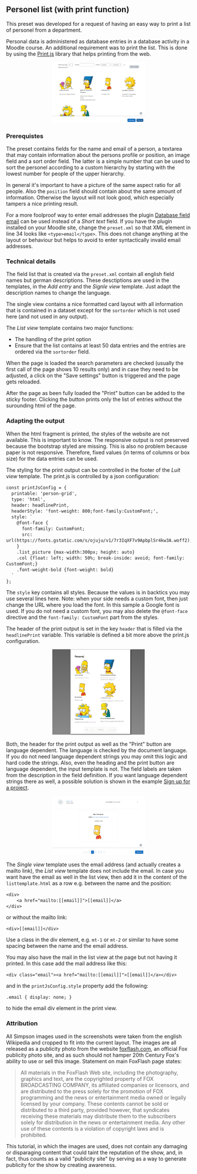 ## Personel list (with print function)

This preset was developed for a request of having an easy way to print a list of personel
from a department.

Personal data is administered as database entries in a database activity in a Moodle course.
An additional requirement was to print the list. This is done by using the
[Print.js](https://printjs.crabbly.com/) library that helps printing from the web.

<div style="margin: 0 25%">

![Screenshot list view](list_view.png)

</div>


### Prerequistes

The preset contains fields for the name and email of a person, a textarea that may contain information
about the persons profile or position, an image field and a sort order field. The latter is a simple
number that can be used to sort the personel according to a custom hierarchy by starting with the lowest
number for people of the upper hierarchy.

In general it's important to have a picture of the same aspect ratio for all people. Also the `position`
field should contain about the same amount of information. Otherwise the layout will not look good, which
especially tampers a nice printing result.

For a more foolproof way to enter email addresses the plugin
[Database field email](https://moodle.org/plugins/datafield_email) can be used instead of a *Short text*
field. If you have the plugin installed on your Moodle site, change the `preset.xml` so that XML element
in line 34 looks like `<type>email</type>`. This does not change anything at the layout or behaviour but
helps to avoid to enter syntactically invalid email addresses.


### Technical details

The field list that is created via the `preset.xml` contain all english field names but german descriptions.
These desctiptions are used in the templates, in the *Add entry* and the *Signle view* template. Just
adapt the description names to change the language.

The single view contains a nice formatted card layout with all information that is contained in a dataset
except for the `sortorder` which is not used here (and not used in any output).

The *List view* template contains two major functions:

* The handling of the print option
* Ensure that the list contains at least 50 data entries and the entries are ordered via the `sortorder` field.

When the page is loaded the search parameters are checked (usually the first call of the page shows 10 results
only) and in case they need to be adjusted, a click on the "Save settings" button is triggered and the page
gets reloaded.

After the page as been fully loaded the "Print" button can be added to the sticky footer. Clicking the
button prints only the list of entries without the surounding html of the page.

### Adapting the output

When the html fragment is printed, the styles of the website are not available. This is important to know.
The responsive output is not preserved because the bootstrap styled are missing. This is also no problem
because paper is not responsive. Therefore, fixed values (in terms of columns or box size) for the data
entries can be used.

The styling for the print output can be controlled in the footer of the *Luit view* template. The
print.js is controlled by a json configuration:

```
const printJsConfig = {
  printable: 'person-grid',
  type: 'html',
  header: headlinePrint,
  headerStyle: 'font-weight: 800;font-family:CustomFont;',
  style: `
    @font-face {
      font-family: CustomFont;
      src: url(https://fonts.gstatic.com/s/ojuju/v1/7r3IqXF7v9ApbplSr4kw3A.woff2);
    }
    .list_picture {max-width:300px; height: auto}
    .col {float: left; width: 50%; break-inside: avoid; font-family: CustomFont;}
    .font-weight-bold {font-weight: bold}
  `
};
```

The `style` key contains all styles. Because the values is in backtics you may use several lines
here. Note: when your side needs a custom font, then just change the URL where you load the font. In
this sample a Google font is used. If you do not need a custom font, you may also delete the
`@font-face` directive and the `font-family: CustomFont` part from the styles.

The header of the print output is set in the key `header` that is filled via the `headlinePrint`
variable. This variable is defined a bit more above the print.js configuration.

<div style="margin: 0 25%">

![Screenshot print preview](print_preview.png)

</div>

Both, the header for the print output as well as the "Print" button are language dependent. The
language is checked by the document language. If you do not need language dependent strings you
may omit this logic and hard code the strings. Also, even the heading and the print button are
language dependent, the input template is not. The field labels are taken from the description
in the field definition. If you want language dependent strings there as well, a possible solution
is shown in the example [Sign up for a project](../project-signup).

<div style="margin: 0 25%">

![Screenshot single view](single_view.png)

</div>

The *Single view* template uses the email address (and actually creates a mailto link), the *List view*
template does not include the email. In case you want have the email as well in the list view, then add
it in the content of the `listtemplate.html` as a row e.g. between the name and the position:

```
<div>
    <a href="mailto:[[email]]">[[email]]</a>
</div>
```
or without the mailto link:
```
<div>[[email]]</div>
```

Use a class in the div element, e.g. `mt-1` or `mt-2` or similar to have some spacing between the name
and the email address.

You may also have the mail in the list view at the page but not having it printed. In this
case add the mail address like this:

```
<div class="email"><a href="mailto:[[email]]">[[email]]</a></div>
```

and in the `printJsConfig.style` property add the following:

```
.email { display: none; }
```

to hide the email div element in the print view.

### Attribution

All Simpson images used in the screenshots were taken from the english Wikipedia and
cropped to fit into the current layout. The images are all released as a publicity photo from
the website [foxflash.com](https://www.foxflash.com/), an official Fox publicity photo site,
and as such should not hamper 20th Century Fox's ability to use or sell this image. Statement on main FoxFlash page states:

> All materials in the FoxFlash Web site, including the photography,
> graphics and text, are the copyrighted property of FOX BROADCASTING
> COMPANY, its affiliated companies or licensors, and are distributed to
> the press solely for the promotion of FOX programming and the news or
> entertainment media owned or legally licensed by your company. These
> contents cannot be sold or distributed to a third party, provided
> however, that syndicates receiving these materials may distribute them
> to the subscribers solely for distribution in the news or entertainment
> media. Any other use of these contents is a violation of copyright laws
> and is prohibited.

This tutorial, in which the images are used, does not contain any damaging or disparaging content that could taint the reputation of the show, and, in fact, thus counts as a valid "publicity site" by serving as a way to generate publicity for the show by creating awareness. 

